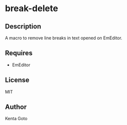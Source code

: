 # break-delete 

## Description
A macro to remove line breaks in text opened on EmEditor.

## Requires
- EmEditor

## License
MIT

## Author
Kenta Goto
